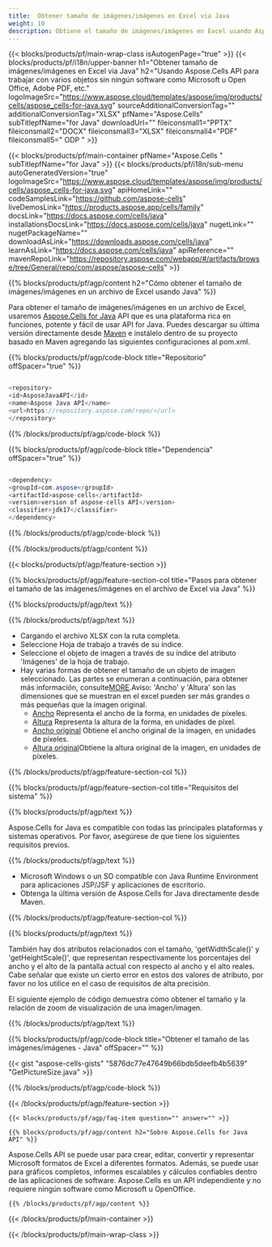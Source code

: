 ```yaml
---
title:  Obtener tamaño de imágenes/imágenes en Excel via Java
weight: 10
description: Obtiene el tamaño de imágenes/imágenes en Excel usando Aspose.Cells' Java API sin ningún software como Microsoft u Open Office, Adobe PDF, etc.
---
```

{{< blocks/products/pf/main-wrap-class isAutogenPage="true" >}}
{{< blocks/products/pf/i18n/upper-banner h1="Obtener tamaño de imágenes/imágenes en Excel via Java" h2="Usando Aspose.Cells API para trabajar con varios objetos sin ningún software como Microsoft u Open Office, Adobe PDF, etc." logoImageSrc="https://www.aspose.cloud/templates/aspose/img/products/cells/aspose_cells-for-java.svg" sourceAdditionalConversionTag="" additionalConversionTag="XLSX" pfName="Aspose.Cells" subTitlepfName="for Java" downloadUrl="" fileiconsmall1="PPTX" fileiconsmall2="DOCX" fileiconsmall3="XLSX" fileiconsmall4="PDF" fileiconsmall5=" ODP " >}}

{{< blocks/products/pf/main-container pfName="Aspose.Cells " subTitlepfName="for Java" >}}
{{< blocks/products/pf/i18n/sub-menu autoGeneratedVersion="true" logoImageSrc="https://www.aspose.cloud/templates/aspose/img/products/cells/aspose_cells-for-java.svg" apiHomeLink="" codeSamplesLink="https://github.com/aspose-cells" liveDemosLink="https://products.aspose.app/cells/family" docsLink="https://docs.aspose.com/cells/java" installationsDocsLink="https://docs.aspose.com/cells/java" nugetLink="" nugetPackageName="" downloadAsLink="https://downloads.aspose.com/cells/java" learnAsLink="https://docs.aspose.com/cells/java" apiReference="" mavenRepoLink="https://repository.aspose.com/webapp/#/artifacts/browse/tree/General/repo/com/aspose/aspose-cells" >}}

{{% blocks/products/pf/agp/content h2="Cómo obtener el tamaño de imágenes/imágenes en un archivo de Excel usando Java" %}}

 Para obtener el tamaño de imágenes/imágenes en un archivo de Excel, usaremos
 [Aspose.Cells for Java](https://products.aspose.com/cells/java) 
API que es una plataforma rica en funciones, potente y fácil de usar API for Java. Puedes descargar su última versión directamente desde
 [Maven](https://repository.aspose.com/webapp/#/artifacts/browse/tree/General/repo/com/aspose/aspose-cells) 
 e instálelo dentro de su proyecto basado en Maven agregando las siguientes configuraciones al pom.xml.

{{% blocks/products/pf/agp/code-block title="Repositorio" offSpacer="true" %}}

```cs

<repository>
<id>AsposeJavaAPI</id>
<name>Aspose Java API</name>
<url>https://repository.aspose.com/repo/</url>
</repository>

```

{{% /blocks/products/pf/agp/code-block %}}

{{% blocks/products/pf/agp/code-block title="Dependencia" offSpacer="true" %}}

```cs

<dependency>
<groupId>com.aspose</groupId>
<artifactId>aspose-cells</artifactId>
<version>version of aspose-cells API</version>
<classifier>jdk17</classifier>
</dependency>

```

{{% /blocks/products/pf/agp/code-block %}}

{{% /blocks/products/pf/agp/content %}}

{{< blocks/products/pf/agp/feature-section >}}

{{% blocks/products/pf/agp/feature-section-col title="Pasos para obtener el tamaño de las imágenes/imágenes en el archivo de Excel via Java" %}}

{{% blocks/products/pf/agp/text %}}

{{% /blocks/products/pf/agp/text %}}

+ Cargando el archivo XLSX con la ruta completa.
+ Seleccione Hoja de trabajo a través de su índice.
+ Seleccione el objeto de imagen a través de su índice del atributo 'Imágenes' de la hoja de trabajo.
 + Hay varias formas de obtener el tamaño de un objeto de imagen seleccionado. Las partes se enumeran a continuación, para obtener más información, consulte[MORE](https://reference.aspose.com/cells/java/com.aspose.cells/picture/).Aviso: 'Ancho' y 'Altura' son las dimensiones que se muestran en el excel pueden ser más grandes o más pequeñas que la imagen original.
    + [Ancho](https://reference.aspose.com/cells/java/com.aspose.cells/picture/#getWidth--) Representa el ancho de la forma, en unidades de píxeles.
    + [Altura](https://reference.aspose.com/cells/java/com.aspose.cells/picture/#getHeight--) Representa la altura de la forma, en unidades de píxel.
    + [Ancho original](https://reference.aspose.com/cells/java/com.aspose.cells/picture/#getOriginalWidth--) Obtiene el ancho original de la imagen, en unidades de píxeles.
    + [Altura original](https://reference.aspose.com/cells/java/com.aspose.cells/picture/#getOriginalHeight--)Obtiene la altura original de la imagen, en unidades de píxeles.


{{% /blocks/products/pf/agp/feature-section-col %}}

{{% blocks/products/pf/agp/feature-section-col title="Requisitos del sistema" %}}

{{% blocks/products/pf/agp/text %}}

 Aspose.Cells for Java es compatible con todas las principales plataformas y sistemas operativos. Por favor, asegúrese de que tiene los siguientes requisitos previos.

{{% /blocks/products/pf/agp/text %}}

- Microsoft Windows o un SO compatible con Java Runtime Environment para aplicaciones JSP/JSF y aplicaciones de escritorio.
- Obtenga la última versión de Aspose.Cells for Java directamente desde Maven.

{{% /blocks/products/pf/agp/feature-section-col %}}

{{% blocks/products/pf/agp/text %}}
 
 También hay dos atributos relacionados con el tamaño, 'getWidthScale()' y 'getHeightScale()', que representan respectivamente los porcentajes del ancho y el alto de la pantalla actual con respecto al ancho y el alto reales.
 Cabe señalar que existe un cierto error en estos dos valores de atributo, por favor no los utilice en el caso de requisitos de alta precisión.
 
 El siguiente ejemplo de código demuestra cómo obtener el tamaño y la relación de zoom de visualización de una imagen/imagen.

{{% /blocks/products/pf/agp/text %}}

{{% blocks/products/pf/agp/code-block title="Obtener el tamaño de las imágenes/imágenes - Java" offSpacer="" %}}

{{< gist "aspose-cells-gists" "5876dc77e47649b66bdb5deefb4b5639" "GetPictureSize.java" >}}

{{% /blocks/products/pf/agp/code-block %}}

{{< /blocks/products/pf/agp/feature-section >}}

    {{< blocks/products/pf/agp/faq-item question="" answer="" >}}
 

<!-- aboutfile Starts -->

    {{% blocks/products/pf/agp/content h2="Sobre Aspose.Cells for Java API" %}}

 Aspose.Cells API se puede usar para crear, editar, convertir y representar Microsoft formatos de Excel a diferentes formatos. Además, se puede usar para gráficos completos, informes escalables y cálculos confiables dentro de las aplicaciones de software. Aspose.Cells es un API independiente y no requiere ningún software como Microsoft u OpenOffice.


    {{% /blocks/products/pf/agp/content %}}

    


{{< /blocks/products/pf/main-container >}}
    
{{< /blocks/products/pf/main-wrap-class >}}
